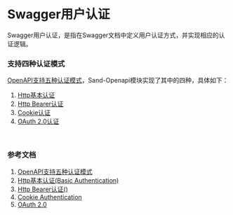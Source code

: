 # Swagger用户认证

Swagger用户认证，是指在Swagger文档中定义用户认证方式，并实现相应的认证逻辑。

### 支持四种认证模式
[OpenAPI支持五种认证模式](https://swagger.io/docs/specification/authentication/)，Sand-Openapi模块实现了其中的四种，具体如下：

1. [Http基本认证](basic-authn.md)
2. [Http Bearer认证](bearer-authn.md)
3. [Cookie认证](cookie-authn.md)
4. [OAuth 2.0认证](oauth2.md)

<br>

### 参考文档
1. [OpenAPI支持五种认证模式](https://swagger.io/docs/specification/authentication/)
2. [Http基本认证(Basic Authentication)](https://swagger.io/docs/specification/authentication/basic-authentication/)
3. [Http Bearer认证()](https://swagger.io/docs/specification/authentication/bearer-authentication/)
4. [Cookie Authentication](https://swagger.io/docs/specification/authentication/cookie-authentication/)
5. [OAuth 2.0](https://swagger.io/docs/specification/authentication/oauth2/)